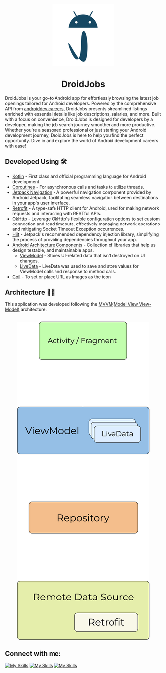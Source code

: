 <div align="center">
</br>
<img src="images/icon_svg.svg" width="200" />
</div>

<h1 align = "center">DroidJobs</h1>
DroidJobs is your go-to Android app for effortlessly browsing the latest job openings tailored for Android developers. Powered by the comprehensive API from <a href="https://androiddev.careers/">androiddev.careers</a>, DroidJobs presents streamlined listings enriched with essential details like job descriptions, salaries, and more. Built with a focus on convenience, DroidJobs is designed for developers by a developer, making the job search journey smoother and more productive. Whether you're a seasoned professional or just starting your Android development journey, DroidJobs is here to help you find the perfect opportunity. Dive in and explore the world of Android development careers with ease!

## Developed Using 🛠

- [Kotlin](https://developer.android.com/kotlin/first) - First class and official programming language for Android development.
- [Coroutines](https://kotlinlang.org/docs/coroutines-overview.html) - For asynchronous calls and tasks to utilize threads.
- [Jetpack Navigation](https://developer.android.com/guide/navigation) - A powerful navigation component provided by Android Jetpack, facilitating seamless navigation between destinations in your app's user interface.
- [Retrofit](https://square.github.io/retrofit/) - A type-safe HTTP client for Android, used for making network requests and interacting with RESTful APIs.
- [OkHttp](https://square.github.io/okhttp/) - Leverage OkHttp's flexible configuration options to set custom connection and read timeouts, effectively managing network operations and mitigating Socket Timeout Exception occurrences.
- [Hilt](https://developer.android.com/training/dependency-injection/hilt-android) - Jetpack's recommended dependency injection library, simplifying the process of providing dependencies throughout your app.
- [Android Architecture Components](https://developer.android.com/topic/architecture) - Collection of libraries that help us design testable, and maintainable apps.
  - [ViewModel](https://developer.android.com/topic/libraries/architecture/viewmodel) - Stores UI-related data that isn't destroyed on UI changes.
  - [LiveData](https://developer.android.com/topic/libraries/architecture/livedata) - LiveData was used to save and store values for ViewModel calls and response to method calls.
- [Coil](https://coil-kt.github.io/coil/compose/) - To set or place URL as Images as the icon.

## Architecture 👷‍♂️
This application was developed following the [MVVM(Model View View-Model)](https://developer.android.com/topic/architecture#recommended-app-arch) architecture.
<br>
<div align="center">
</br>
<img src="images/MVVM.svg"/>
</div>

## Connect with me:
[![My Skills](https://skillicons.dev/icons?i=github)](https://github.com/GeekLord04/)
[![My Skills](https://skillicons.dev/icons?i=linkedin)](https://www.linkedin.com/in/chirag-cy/)
[![My Skills](https://img.icons8.com/ios-filled/50/twitterx--v1.png)](https://www.linkedin.com/in/chirag-cy/)
